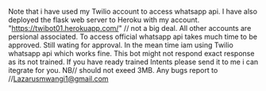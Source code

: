 Note that i have used my Twilio account to access whatsapp api.
I have also deployed the flask web server to Heroku with my account. "https://twibot01.herokuapp.com/" // not a big deal.
All other accounts are persional associated.
To access official whatsapp api takes much time to be approved. Still wating for approval. In the mean time iam using Twilio whatsapp api which works fine.
This bot might not respond exact response as its not trained. If you have ready trained Intents please send it to me i can itegrate for you. NB// should not exeed 3MB.
Any bugs report to //Lazarusmwangi1@gmail.com
